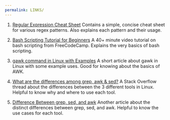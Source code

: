 ```yaml
---
permalink: LINKS/
---
```


1. [Regular Expression Cheat Sheet](https://www.datacamp.com/cheat-sheet/regular-expresso)
Contains a simple, concise cheat sheet for various regex patterns. Also explains each pattern and their usage.

2. [Bash Scripting Tutorial for Beginners](https://youtu.be/tK9Oc6AEnR4?si=ecqFsQJ_Ainuy284)
A 40+ minute video tutorial on bash scripting from FreeCodeCamp. Explains the very basics of bash scripting.

3. [gawk command in Linux with Examples](https://www.geeksforgeeks.org/gawk-command-in-linux-with-examples/)
A short article about gawk in Linux with some example uses. Good for knowing about the basics of AWK.

4. [What are the differences among grep, awk & sed?](https://stackoverflow.com/questions/7727640/what-are-the-differences-among-grep-awk-sed)
A Stack Overflow thread about the differences between the 3 different tools in Linux. Helpful to know why and where to use each tool.

5. [Difference Between grep, sed, and awk](https://www.baeldung.com/linux/grep-sed-awk-differences)
Another article about the distinct differences between grep, sed, and awk. Helpful to know the use cases for each tool.

